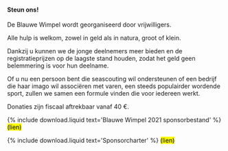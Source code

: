 #### Steun ons!

De Blauwe Wimpel wordt georganiseerd door vrijwilligers.

Alle hulp is welkom, zowel in geld als in natura, groot of klein.

Dankzij u kunnen we de jonge deelnemers meer bieden en de registratieprijzen op de laagste stand houden,
zodat het geld geen belemmering is voor hun deelname.

Of u nu een persoon bent die seascouting wil ondersteunen of een bedrijf die haar imago wil associëren met varen,
een steeds populairder wordende sport, zullen we samen een formule vinden die voor iedereen werkt.

Donaties zijn fiscaal aftrekbaar vanaf 40 €.

{% include download.liquid text='Blauwe Wimpel 2021 sponsorbestand' %} <mark>(lien)</mark>  

{% include download.liquid text='Sponsorcharter' %} <mark>(lien)</mark>
